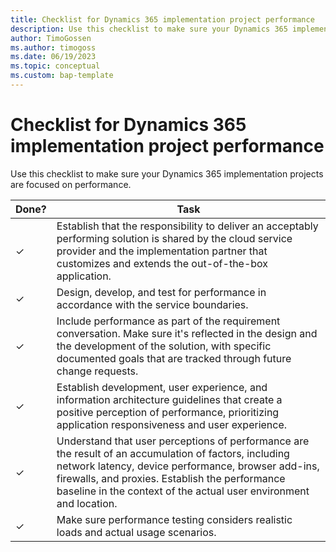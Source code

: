 ```yaml
---
title: Checklist for Dynamics 365 implementation project performance
description: Use this checklist to make sure your Dynamics 365 implementation projects are focused on performance.
author: TimoGossen
ms.author: timogoss
ms.date: 06/19/2023
ms.topic: conceptual
ms.custom: bap-template
---
```


# Checklist for Dynamics 365 implementation project performance

Use this checklist to make sure your Dynamics 365 implementation projects are focused on performance.

| Done? | Task |
|---------|---------|
|&check;| Establish that the responsibility to deliver an acceptably performing solution is shared by the cloud service provider and the implementation partner that customizes and extends the out-of-the-box application. |
|&check;| Design, develop, and test for performance in accordance with the service boundaries. |
|&check;| Include performance as part of the requirement conversation. Make sure it's reflected in the design and the development of the solution, with specific documented goals that are tracked through future change requests. |
|&check;| Establish development, user experience, and information architecture guidelines that create a positive perception of performance, prioritizing application responsiveness and user experience. |
|&check;| Understand that user perceptions of performance are the result of an accumulation of factors, including network latency, device performance, browser add-ins, firewalls, and proxies. Establish the performance baseline in the context of the actual user environment and location. |
|&check;| Make sure performance testing considers realistic loads and actual usage scenarios. |
